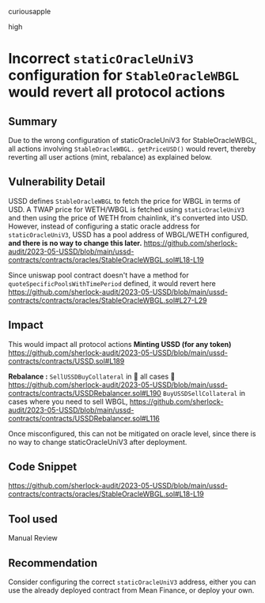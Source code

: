 curiousapple

high

# Incorrect ``staticOracleUniV3`` configuration for ``StableOracleWBGL`` would revert all protocol actions

## Summary
Due to the wrong configuration of staticOracleUniV3 for StableOracleWBGL, all actions involving `StableOracleWBGL. getPriceUSD()` would revert, thereby reverting all user actions (mint, rebalance) as explained below.

## Vulnerability Detail
USSD defines `StableOracleWBGL` to fetch the price for WBGL in terms of USD.
A TWAP price for WETH/WBGL is fetched using  `staticOracleUniV3` and then using the price of WETH from chainlink, it's converted into USD.
However, instead of configuring a static oracle address for `staticOracleUniV3`, USSD has a pool address of WBGL/WETH configured, **and there is no way to change this later.**
https://github.com/sherlock-audit/2023-05-USSD/blob/main/ussd-contracts/contracts/oracles/StableOracleWBGL.sol#L18-L19

Since uniswap pool contract doesn't have a method for `quoteSpecificPoolsWithTimePeriod` defined, it would revert here
https://github.com/sherlock-audit/2023-05-USSD/blob/main/ussd-contracts/contracts/oracles/StableOracleWBGL.sol#L27-L29

## Impact
This would impact all protocol actions
**Minting USSD (for any token)**
https://github.com/sherlock-audit/2023-05-USSD/blob/main/ussd-contracts/contracts/USSD.sol#L189

**Rebalance :** 
`SellUSSDBuyCollateral` in :red_circle:  all cases :red_circle: 
https://github.com/sherlock-audit/2023-05-USSD/blob/main/ussd-contracts/contracts/USSDRebalancer.sol#L190
`BuyUSSDSellCollateral` in cases where you need to sell WBGL, 
https://github.com/sherlock-audit/2023-05-USSD/blob/main/ussd-contracts/contracts/USSDRebalancer.sol#L116

Once misconfigured, this can not be mitigated on oracle level, since there is no way to change staticOracleUniV3 after deployment.

## Code Snippet
https://github.com/sherlock-audit/2023-05-USSD/blob/main/ussd-contracts/contracts/oracles/StableOracleWBGL.sol#L18-L19

## Tool used

Manual Review

## Recommendation
Consider configuring the correct `staticOracleUniV3` address, either you can use the already deployed contract from Mean Finance, or deploy your own.